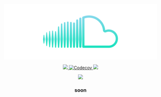 <div align="center">
  <p>
    <a target="_blank" href="https://github.com/cloudr-app/opensoundcloud">
      <img src="https://raw.githubusercontent.com/cloudr-app/opensoundcloud/master/assets/opensoundcloud.svg" />
    </a>
  </p>
</div>

<p align="center">
  <a target="_blank" href="https://npmjs.org/package/opensoundcloud" alt="version">
    <img src="https://img.shields.io/npm/v/opensoundcloud.svg?style=for-the-badge">
  </a>
  <a target="_blank" href="https://codecov.io/gh/cloudr-app/opensoundcloud" alt="downloads">
    <img alt="Codecov" src="https://img.shields.io/codecov/c/gh/cloudr-app/opensoundcloud?style=for-the-badge">
  </a>
  <a target="_blank" href="https://npmjs.org/package/opensoundcloud" alt="downloads">
    <img src="https://img.shields.io/npm/dw/opensoundcloud.svg?style=for-the-badge">
  </a>
</p>

<p align="center">
  <a target="_blank" href="https://wakatime.com/badge/github/cloudr-app/opensoundcloud" alt="downloads">
    <img src="https://wakatime.com/badge/github/cloudr-app/opensoundcloud.svg">
  </a>
</p>

<div align="center">
  <h3>soon</h3>
</div>
